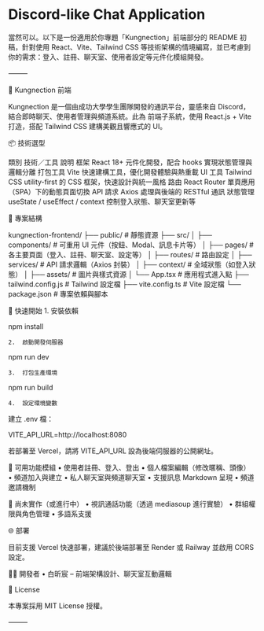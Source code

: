 # Discord-like Chat Application

當然可以。以下是一份適用於你專題「Kungnection」前端部分的 README 初稿，針對使用 React、Vite、Tailwind CSS 等技術架構的情境編寫，並已考慮到你的需求：登入、註冊、聊天室、使用者設定等元件化模組開發。

⸻

🧠 Kungnection 前端

Kungnection 是一個由成功大學學生團隊開發的通訊平台，靈感來自 Discord，結合即時聊天、使用者管理與頻道系統。此為 前端子系統，使用 React.js + Vite 打造，搭配 Tailwind CSS 建構美觀且響應式的 UI。

📦 技術選型

類別	技術／工具	說明
框架	React 18+	元件化開發，配合 hooks 實現狀態管理與邏輯分離
打包工具	Vite	快速建構工具，優化開發體驗與熱重載
UI 工具	Tailwind CSS	utility-first 的 CSS 框架，快速設計與統一風格
路由	React Router	單頁應用（SPA）下的動態頁面切換
API 請求	Axios	處理與後端的 RESTful 通訊
狀態管理	useState / useEffect / context	控制登入狀態、聊天室更新等

📁 專案結構

kungnection-frontend/
├── public/                  # 靜態資源
├── src/
│   ├── components/          # 可重用 UI 元件（按鈕、Modal、訊息卡片等）
│   ├── pages/               # 各主要頁面（登入、註冊、聊天室、設定等）
│   ├── routes/              # 路由設定
│   ├── services/            # API 請求邏輯（Axios 封裝）
│   ├── context/             # 全域狀態（如登入狀態）
│   ├── assets/              # 圖片與樣式資源
│   └── App.tsx              # 應用程式進入點
├── tailwind.config.js       # Tailwind 設定檔
├── vite.config.ts           # Vite 設定檔
└── package.json             # 專案依賴與腳本

🚀 快速開始
	1.	安裝依賴

npm install

	2.	啟動開發伺服器

npm run dev

	3.	打包生產環境

npm run build

	4.	設定環境變數

建立 .env 檔：

VITE_API_URL=http://localhost:8080

若部署至 Vercel，請將 VITE_API_URL 設為後端伺服器的公開網址。

🧪 可用功能模組
	•	使用者註冊、登入、登出
	•	個人檔案編輯（修改暱稱、頭像）
	•	頻道加入與建立
	•	私人聊天室與頻道聊天室
	•	支援訊息 Markdown 呈現
	•	頻道邀請機制

🔧 尚未實作（或進行中）
	•	視訊通話功能（透過 mediasoup 進行實驗）
	•	群組權限與角色管理
	•	多語系支援

🌐 部署

目前支援 Vercel 快速部署，建議於後端部署至 Render 或 Railway 並啟用 CORS 設定。

👨‍💻 開發者
	•	白昕宸 – 前端架構設計、聊天室互動邏輯

📄 License

本專案採用 MIT License 授權。

⸻
